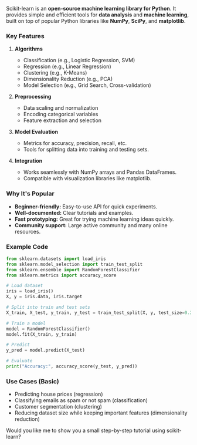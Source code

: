 Scikit-learn is an **open-source machine learning library for Python**. It provides simple and efficient tools for **data analysis** and **machine learning**, built on top of popular Python libraries like **NumPy**, **SciPy**, and **matplotlib**.

### **Key Features**

1. **Algorithms**

   * Classification (e.g., Logistic Regression, SVM)
   * Regression (e.g., Linear Regression)
   * Clustering (e.g., K-Means)
   * Dimensionality Reduction (e.g., PCA)
   * Model Selection (e.g., Grid Search, Cross-validation)

2. **Preprocessing**

   * Data scaling and normalization
   * Encoding categorical variables
   * Feature extraction and selection

3. **Model Evaluation**

   * Metrics for accuracy, precision, recall, etc.
   * Tools for splitting data into training and testing sets.

4. **Integration**

   * Works seamlessly with NumPy arrays and Pandas DataFrames.
   * Compatible with visualization libraries like matplotlib.

### **Why It's Popular**

* **Beginner-friendly:** Easy-to-use API for quick experiments.
* **Well-documented:** Clear tutorials and examples.
* **Fast prototyping:** Great for trying machine learning ideas quickly.
* **Community support:** Large active community and many online resources.

### **Example Code**

```python
from sklearn.datasets import load_iris
from sklearn.model_selection import train_test_split
from sklearn.ensemble import RandomForestClassifier
from sklearn.metrics import accuracy_score

# Load dataset
iris = load_iris()
X, y = iris.data, iris.target

# Split into train and test sets
X_train, X_test, y_train, y_test = train_test_split(X, y, test_size=0.2, random_state=42)

# Train a model
model = RandomForestClassifier()
model.fit(X_train, y_train)

# Predict
y_pred = model.predict(X_test)

# Evaluate
print("Accuracy:", accuracy_score(y_test, y_pred))
```

### **Use Cases (Basic)**

* Predicting house prices (regression)
* Classifying emails as spam or not spam (classification)
* Customer segmentation (clustering)
* Reducing dataset size while keeping important features (dimensionality reduction)

Would you like me to show you a small step-by-step tutorial using scikit-learn?
